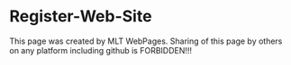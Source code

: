 # Register-Web-Site
This page was created by MLT WebPages. Sharing of this page by others on any platform including github is FORBIDDEN!!!
